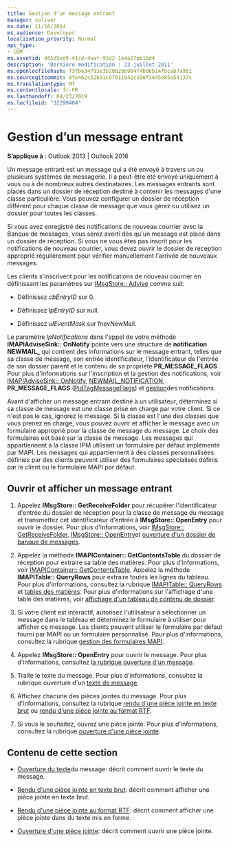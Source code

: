 ```yaml
---
title: Gestion d’un message entrant
manager: soliver
ms.date: 11/16/2014
ms.audience: Developer
localization_priority: Normal
api_type:
- COM
ms.assetid: d45d5ed9-41cd-4aaf-91d2-1e4a27bb16d4
description: 'Dernière modification : 23 juillet 2011'
ms.openlocfilehash: f3fbe34793e3520b26b984f4bd6b14fbcab7a951
ms.sourcegitcommit: 8fe462c32b91c87911942c188f3445e85a54137c
ms.translationtype: MT
ms.contentlocale: fr-FR
ms.lasthandoff: 04/23/2019
ms.locfileid: "32299404"
---
```

# <a name="handling-an-incoming-message"></a>Gestion d’un message entrant

**S’applique à** : Outlook 2013 | Outlook 2016 
  
Un message entrant est un message qui a été envoyé à travers un ou plusieurs systèmes de messagerie. Il a peut-être été envoyé uniquement à vous ou à de nombreux autres destinataires. Les messages entrants sont placés dans un dossier de réception destiné à contenir les messages d'une classe particulière. Vous pouvez configurer un dossier de réception différent pour chaque classe de message que vous gérez ou utilisez un dossier pour toutes les classes.
  
Si vous avez enregistré des notifications de nouveau courrier avec la Banque de messages, vous serez averti dès qu'un message est placé dans un dossier de réception. Si vous ne vous êtes pas inscrit pour les notifications de nouveau courrier, vous devez ouvrir le dossier de réception approprié régulièrement pour vérifier manuellement l'arrivée de nouveaux messages.
  
Les clients s'inscrivent pour les notifications de nouveau courrier en définissant les paramètres sur [IMsgStore:: Advise](imsgstore-advise.md) comme suit: 
  
- Définissez _cbEntryID_ sur 0. 
    
- Définissez _lpEntryID_ sur null. 
    
- Définissez _ulEventMask_ sur fnevNewMail. 
    
Le paramètre _lpNotifications_ dans l'appel de votre méthode **IMAPIAdviseSink:: OnNotify** pointe vers une structure de **notification NEWMAIL\_** qui contient des informations sur le message entrant, telles que sa classe de message, son entrée identificateur, l'identificateur de l'entrée de son dossier parent et le contenu de sa propriété **PR_MESSAGE_FLAGS** . Pour plus d'informations sur l'inscription et la gestion des notifications, voir [IMAPIAdviseSink:: OnNotify](imapiadvisesink-onnotify.md), [NEWMAIL_NOTIFICATION](newmail_notification.md), **PR_MESSAGE_FLAGS** ([PidTagMessageFlags](pidtagmessageflags-canonical-property.md)) et [gestion](handling-notifications.md)des notifications. 
  
Avant d'afficher un message entrant destiné à un utilisateur, déterminez si sa classe de message est une classe prise en charge par votre client. Si ce n'est pas le cas, ignorez le message. Si la classe est l'une des classes que vous prenez en charge, vous pouvez ouvrir et afficher le message avec un formulaire approprié pour la classe de message du message. Le choix des formulaires est basé sur la classe de message. Les messages qui appartiennent à la classe IPM utilisent un formulaire par défaut implémenté par MAPI. Les messages qui appartiennent à des classes personnalisées définies par des clients peuvent utiliser des formulaires spécialisés définis par le client ou le formulaire MAPI par défaut.
  
## <a name="open-and-display-an-incoming-message"></a>Ouvrir et afficher un message entrant
  
1. Appelez **IMsgStore:: GetReceiveFolder** pour récupérer l'identificateur d'entrée du dossier de réception pour la classe de message du message et transmettez cet identificateur d'entrée à **IMsgStore:: OpenEntry** pour ouvrir le dossier. Pour plus d'informations, voir [IMsgStore:: GetReceiveFolder](imsgstore-getreceivefolder.md), [IMsgStore:: OpenEntry](imsgstore-openentry.md)et [ouverture d'un dossier de banque de messages](opening-a-message-store-folder.md).
    
2. Appelez la méthode **IMAPIContainer:: GetContentsTable** du dossier de réception pour extraire sa table des matières. Pour plus d'informations, voir [IMAPIContainer:: GetContentsTable](imapicontainer-getcontentstable.md). Appelez la méthode **IMAPITable:: QueryRows** pour extraire toutes les lignes du tableau. Pour plus d'informations, consultez la rubrique [IMAPITable:: QueryRows](imapitable-queryrows.md) et [tables des matières](contents-tables.md). Pour plus d'informations sur l'affichage d'une table des matières, voir [affichage d'un tableau de contenu de dossier](displaying-a-folder-contents-table.md).
    
3. Si votre client est interactif, autorisez l'utilisateur à sélectionner un message dans le tableau et déterminez le formulaire à utiliser pour afficher ce message. Les clients peuvent utiliser le formulaire par défaut fourni par MAPI ou un formulaire personnalisé. Pour plus d'informations, consultez la rubrique [gestion des formulaires MAPI](handling-mapi-forms.md).
    
4. Appelez **IMsgStore:: OpenEntry** pour ouvrir le message. Pour plus d'informations, consultez [la rubrique ouverture d'un message](opening-a-message.md).
    
5. Traite le texte du message. Pour plus d'informations, consultez la rubrique ouverture d'un [texte de message](opening-message-text.md).
    
6. Affichez chacune des pièces jointes du message. Pour plus d'informations, consultez la rubrique [rendu d'une pièce jointe en texte brut](rendering-an-attachment-in-plain-text.md) ou [rendu d'une pièce jointe au format RTF](rendering-an-attachment-in-rtf-text.md).
    
7. Si vous le souhaitez, ouvrez une pièce jointe. Pour plus d'informations, consultez la rubrique [ouverture d'une pièce jointe](opening-an-attachment.md).
    
## <a name="in-this-section"></a>Contenu de cette section

- [Ouverture du texte](opening-message-text.md)du message: décrit comment ouvrir le texte du message.
    
- [Rendu d'une pièce jointe en texte brut](rendering-an-attachment-in-plain-text.md): décrit comment afficher une pièce jointe en texte brut.
    
- [Rendu d'une pièce jointe au format RTF](rendering-an-attachment-in-rtf-text.md): décrit comment afficher une pièce jointe dans du texte mis en forme.
    
- [Ouverture d'une pièce jointe](opening-an-attachment.md): décrit comment ouvrir une pièce jointe.
    

